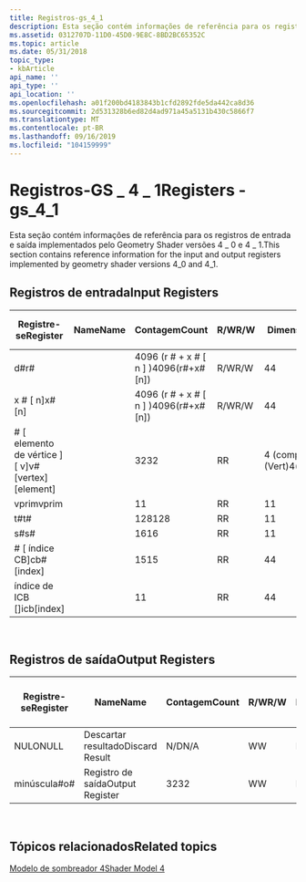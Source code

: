 ```yaml
---
title: Registros-gs_4_1
description: Esta seção contém informações de referência para os registros de entrada e saída implementados pelo Geometry Shader versões 4 \_ 0 e 4 \_ 1.
ms.assetid: 0312707D-11D0-45D0-9E8C-8BD2BC65352C
ms.topic: article
ms.date: 05/31/2018
topic_type:
- kbArticle
api_name: ''
api_type: ''
api_location: ''
ms.openlocfilehash: a01f200bd4183843b1cfd2892fde5da442ca8d36
ms.sourcegitcommit: 2d531328b6ed82d4ad971a45a5131b430c5866f7
ms.translationtype: MT
ms.contentlocale: pt-BR
ms.lasthandoff: 09/16/2019
ms.locfileid: "104159999"
---
```

# <a name="registers---gs_4_1"></a><span data-ttu-id="c1d49-103">Registros-GS \_ 4 \_ 1</span><span class="sxs-lookup"><span data-stu-id="c1d49-103">Registers - gs\_4\_1</span></span>

<span data-ttu-id="c1d49-104">Esta seção contém informações de referência para os registros de entrada e saída implementados pelo Geometry Shader versões 4 \_ 0 e 4 \_ 1.</span><span class="sxs-lookup"><span data-stu-id="c1d49-104">This section contains reference information for the input and output registers implemented by geometry shader versions 4\_0 and 4\_1.</span></span>

## <a name="input-registers"></a><span data-ttu-id="c1d49-105">Registros de entrada</span><span class="sxs-lookup"><span data-stu-id="c1d49-105">Input Registers</span></span>



| <span data-ttu-id="c1d49-106">Registre-se</span><span class="sxs-lookup"><span data-stu-id="c1d49-106">Register</span></span>                 | <span data-ttu-id="c1d49-107">Name</span><span class="sxs-lookup"><span data-stu-id="c1d49-107">Name</span></span> | <span data-ttu-id="c1d49-108">Contagem</span><span class="sxs-lookup"><span data-stu-id="c1d49-108">Count</span></span>              | <span data-ttu-id="c1d49-109">R/W</span><span class="sxs-lookup"><span data-stu-id="c1d49-109">R/W</span></span> | <span data-ttu-id="c1d49-110">Dimensão</span><span class="sxs-lookup"><span data-stu-id="c1d49-110">Dimension</span></span>        | <span data-ttu-id="c1d49-111">Indexável por r\#</span><span class="sxs-lookup"><span data-stu-id="c1d49-111">Indexable by r\#</span></span> | <span data-ttu-id="c1d49-112">Padrões</span><span class="sxs-lookup"><span data-stu-id="c1d49-112">Defaults</span></span> | <span data-ttu-id="c1d49-113">Requer DCL</span><span class="sxs-lookup"><span data-stu-id="c1d49-113">Requires DCL</span></span> |
|--------------------------|------|--------------------|-----|------------------|------------------|----------|--------------|
| <span data-ttu-id="c1d49-114">d\#</span><span class="sxs-lookup"><span data-stu-id="c1d49-114">r\#</span></span>                      |      | <span data-ttu-id="c1d49-115">4096 (r \# + x \# \[ n \] )</span><span class="sxs-lookup"><span data-stu-id="c1d49-115">4096(r\#+x\#\[n\])</span></span> | <span data-ttu-id="c1d49-116">R/W</span><span class="sxs-lookup"><span data-stu-id="c1d49-116">R/W</span></span> | <span data-ttu-id="c1d49-117">4</span><span class="sxs-lookup"><span data-stu-id="c1d49-117">4</span></span>                | <span data-ttu-id="c1d49-118">Não</span><span class="sxs-lookup"><span data-stu-id="c1d49-118">No</span></span>               | <span data-ttu-id="c1d49-119">Nenhum</span><span class="sxs-lookup"><span data-stu-id="c1d49-119">None</span></span>     | <span data-ttu-id="c1d49-120">Yes</span><span class="sxs-lookup"><span data-stu-id="c1d49-120">Yes</span></span>          |
| <span data-ttu-id="c1d49-121">x \# \[ n\]</span><span class="sxs-lookup"><span data-stu-id="c1d49-121">x\#\[n\]</span></span>                 |      | <span data-ttu-id="c1d49-122">4096 (r \# + x \# \[ n \] )</span><span class="sxs-lookup"><span data-stu-id="c1d49-122">4096(r\#+x\#\[n\])</span></span> | <span data-ttu-id="c1d49-123">R/W</span><span class="sxs-lookup"><span data-stu-id="c1d49-123">R/W</span></span> | <span data-ttu-id="c1d49-124">4</span><span class="sxs-lookup"><span data-stu-id="c1d49-124">4</span></span>                | <span data-ttu-id="c1d49-125">Sim</span><span class="sxs-lookup"><span data-stu-id="c1d49-125">Yes</span></span>              | <span data-ttu-id="c1d49-126">Nenhum</span><span class="sxs-lookup"><span data-stu-id="c1d49-126">None</span></span>     | <span data-ttu-id="c1d49-127">Yes</span><span class="sxs-lookup"><span data-stu-id="c1d49-127">Yes</span></span>          |
| <span data-ttu-id="c1d49-128">\# \[ elemento de vértice \] \[ v\]</span><span class="sxs-lookup"><span data-stu-id="c1d49-128">v\#\[vertex\]\[element\]</span></span> |      | <span data-ttu-id="c1d49-129">32</span><span class="sxs-lookup"><span data-stu-id="c1d49-129">32</span></span>                 | <span data-ttu-id="c1d49-130">R</span><span class="sxs-lookup"><span data-stu-id="c1d49-130">R</span></span>   | <span data-ttu-id="c1d49-131">4 (comp.) \* 6 (Vert)</span><span class="sxs-lookup"><span data-stu-id="c1d49-131">4(comp)\*6(vert)</span></span> | <span data-ttu-id="c1d49-132">Yes</span><span class="sxs-lookup"><span data-stu-id="c1d49-132">Yes</span></span>              | <span data-ttu-id="c1d49-133">Nenhum</span><span class="sxs-lookup"><span data-stu-id="c1d49-133">None</span></span>     | <span data-ttu-id="c1d49-134">Yes</span><span class="sxs-lookup"><span data-stu-id="c1d49-134">Yes</span></span>          |
| <span data-ttu-id="c1d49-135">vprim</span><span class="sxs-lookup"><span data-stu-id="c1d49-135">vprim</span></span>                    |      | <span data-ttu-id="c1d49-136">1</span><span class="sxs-lookup"><span data-stu-id="c1d49-136">1</span></span>                  | <span data-ttu-id="c1d49-137">R</span><span class="sxs-lookup"><span data-stu-id="c1d49-137">R</span></span>   | <span data-ttu-id="c1d49-138">1</span><span class="sxs-lookup"><span data-stu-id="c1d49-138">1</span></span>                | <span data-ttu-id="c1d49-139">Não</span><span class="sxs-lookup"><span data-stu-id="c1d49-139">No</span></span>               | <span data-ttu-id="c1d49-140">Nenhum</span><span class="sxs-lookup"><span data-stu-id="c1d49-140">None</span></span>     | <span data-ttu-id="c1d49-141">Yes</span><span class="sxs-lookup"><span data-stu-id="c1d49-141">Yes</span></span>          |
| <span data-ttu-id="c1d49-142">t\#</span><span class="sxs-lookup"><span data-stu-id="c1d49-142">t\#</span></span>                      |      | <span data-ttu-id="c1d49-143">128</span><span class="sxs-lookup"><span data-stu-id="c1d49-143">128</span></span>                | <span data-ttu-id="c1d49-144">R</span><span class="sxs-lookup"><span data-stu-id="c1d49-144">R</span></span>   | <span data-ttu-id="c1d49-145">1</span><span class="sxs-lookup"><span data-stu-id="c1d49-145">1</span></span>                | <span data-ttu-id="c1d49-146">Não</span><span class="sxs-lookup"><span data-stu-id="c1d49-146">No</span></span>               | <span data-ttu-id="c1d49-147">Nenhum</span><span class="sxs-lookup"><span data-stu-id="c1d49-147">None</span></span>     | <span data-ttu-id="c1d49-148">Yes</span><span class="sxs-lookup"><span data-stu-id="c1d49-148">Yes</span></span>          |
| <span data-ttu-id="c1d49-149">s\#</span><span class="sxs-lookup"><span data-stu-id="c1d49-149">s\#</span></span>                      |      | <span data-ttu-id="c1d49-150">16</span><span class="sxs-lookup"><span data-stu-id="c1d49-150">16</span></span>                 | <span data-ttu-id="c1d49-151">R</span><span class="sxs-lookup"><span data-stu-id="c1d49-151">R</span></span>   | <span data-ttu-id="c1d49-152">1</span><span class="sxs-lookup"><span data-stu-id="c1d49-152">1</span></span>                | <span data-ttu-id="c1d49-153">Não</span><span class="sxs-lookup"><span data-stu-id="c1d49-153">No</span></span>               | <span data-ttu-id="c1d49-154">Nenhum</span><span class="sxs-lookup"><span data-stu-id="c1d49-154">None</span></span>     | <span data-ttu-id="c1d49-155">Yes</span><span class="sxs-lookup"><span data-stu-id="c1d49-155">Yes</span></span>          |
| <span data-ttu-id="c1d49-156">\# \[ índice CB\]</span><span class="sxs-lookup"><span data-stu-id="c1d49-156">cb\#\[index\]</span></span>            |      | <span data-ttu-id="c1d49-157">15</span><span class="sxs-lookup"><span data-stu-id="c1d49-157">15</span></span>                 | <span data-ttu-id="c1d49-158">R</span><span class="sxs-lookup"><span data-stu-id="c1d49-158">R</span></span>   | <span data-ttu-id="c1d49-159">4</span><span class="sxs-lookup"><span data-stu-id="c1d49-159">4</span></span>                | <span data-ttu-id="c1d49-160">Sim (conteúdo)</span><span class="sxs-lookup"><span data-stu-id="c1d49-160">Yes(Contents)</span></span>    | <span data-ttu-id="c1d49-161">Nenhum</span><span class="sxs-lookup"><span data-stu-id="c1d49-161">None</span></span>     | <span data-ttu-id="c1d49-162">Yes</span><span class="sxs-lookup"><span data-stu-id="c1d49-162">Yes</span></span>          |
| <span data-ttu-id="c1d49-163">índice de ICB \[\]</span><span class="sxs-lookup"><span data-stu-id="c1d49-163">icb\[index\]</span></span>             |      | <span data-ttu-id="c1d49-164">1</span><span class="sxs-lookup"><span data-stu-id="c1d49-164">1</span></span>                  | <span data-ttu-id="c1d49-165">R</span><span class="sxs-lookup"><span data-stu-id="c1d49-165">R</span></span>   | <span data-ttu-id="c1d49-166">4</span><span class="sxs-lookup"><span data-stu-id="c1d49-166">4</span></span>                | <span data-ttu-id="c1d49-167">Sim (conteúdo)</span><span class="sxs-lookup"><span data-stu-id="c1d49-167">Yes(Contents)</span></span>    | <span data-ttu-id="c1d49-168">Nenhum</span><span class="sxs-lookup"><span data-stu-id="c1d49-168">None</span></span>     | <span data-ttu-id="c1d49-169">Yes</span><span class="sxs-lookup"><span data-stu-id="c1d49-169">Yes</span></span>          |



 

## <a name="output-registers"></a><span data-ttu-id="c1d49-170">Registros de saída</span><span class="sxs-lookup"><span data-stu-id="c1d49-170">Output Registers</span></span>



| <span data-ttu-id="c1d49-171">Registre-se</span><span class="sxs-lookup"><span data-stu-id="c1d49-171">Register</span></span> | <span data-ttu-id="c1d49-172">Name</span><span class="sxs-lookup"><span data-stu-id="c1d49-172">Name</span></span>            | <span data-ttu-id="c1d49-173">Contagem</span><span class="sxs-lookup"><span data-stu-id="c1d49-173">Count</span></span> | <span data-ttu-id="c1d49-174">R/W</span><span class="sxs-lookup"><span data-stu-id="c1d49-174">R/W</span></span> | <span data-ttu-id="c1d49-175">Dimensão</span><span class="sxs-lookup"><span data-stu-id="c1d49-175">Dimension</span></span> | <span data-ttu-id="c1d49-176">Indexável por r\#</span><span class="sxs-lookup"><span data-stu-id="c1d49-176">Indexable by r\#</span></span> | <span data-ttu-id="c1d49-177">Padrões</span><span class="sxs-lookup"><span data-stu-id="c1d49-177">Defaults</span></span> | <span data-ttu-id="c1d49-178">Requer DCL</span><span class="sxs-lookup"><span data-stu-id="c1d49-178">Requires DCL</span></span> |
|----------|-----------------|-------|-----|-----------|------------------|----------|--------------|
| <span data-ttu-id="c1d49-179">NULO</span><span class="sxs-lookup"><span data-stu-id="c1d49-179">NULL</span></span>     | <span data-ttu-id="c1d49-180">Descartar resultado</span><span class="sxs-lookup"><span data-stu-id="c1d49-180">Discard Result</span></span>  | <span data-ttu-id="c1d49-181">N/D</span><span class="sxs-lookup"><span data-stu-id="c1d49-181">N/A</span></span>   | <span data-ttu-id="c1d49-182">W</span><span class="sxs-lookup"><span data-stu-id="c1d49-182">W</span></span>   | <span data-ttu-id="c1d49-183">N/D</span><span class="sxs-lookup"><span data-stu-id="c1d49-183">N/A</span></span>       | <span data-ttu-id="c1d49-184">N/D</span><span class="sxs-lookup"><span data-stu-id="c1d49-184">N/A</span></span>              | <span data-ttu-id="c1d49-185">N/D</span><span class="sxs-lookup"><span data-stu-id="c1d49-185">N/A</span></span>      | <span data-ttu-id="c1d49-186">Não</span><span class="sxs-lookup"><span data-stu-id="c1d49-186">No</span></span>           |
| <span data-ttu-id="c1d49-187">minúscula\#</span><span class="sxs-lookup"><span data-stu-id="c1d49-187">o\#</span></span>      | <span data-ttu-id="c1d49-188">Registro de saída</span><span class="sxs-lookup"><span data-stu-id="c1d49-188">Output Register</span></span> | <span data-ttu-id="c1d49-189">32</span><span class="sxs-lookup"><span data-stu-id="c1d49-189">32</span></span>    | <span data-ttu-id="c1d49-190">W</span><span class="sxs-lookup"><span data-stu-id="c1d49-190">W</span></span>   | <span data-ttu-id="c1d49-191">N/D</span><span class="sxs-lookup"><span data-stu-id="c1d49-191">N/A</span></span>       | <span data-ttu-id="c1d49-192">N/D</span><span class="sxs-lookup"><span data-stu-id="c1d49-192">N/A</span></span>              | <span data-ttu-id="c1d49-193">4</span><span class="sxs-lookup"><span data-stu-id="c1d49-193">4</span></span>        | <span data-ttu-id="c1d49-194">Sim</span><span class="sxs-lookup"><span data-stu-id="c1d49-194">Yes</span></span>          |



 

## <a name="related-topics"></a><span data-ttu-id="c1d49-195">Tópicos relacionados</span><span class="sxs-lookup"><span data-stu-id="c1d49-195">Related topics</span></span>

<dl> <dt>

[<span data-ttu-id="c1d49-196">Modelo de sombreador 4</span><span class="sxs-lookup"><span data-stu-id="c1d49-196">Shader Model 4</span></span>](dx-graphics-hlsl-sm4.md)
</dt> </dl>

 

 




